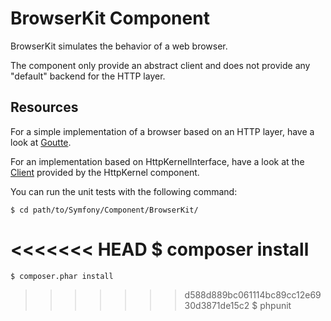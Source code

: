 BrowserKit Component
====================

BrowserKit simulates the behavior of a web browser.

The component only provide an abstract client and does not provide any
"default" backend for the HTTP layer.

Resources
---------

For a simple implementation of a browser based on an HTTP layer, have a look
at [Goutte](https://github.com/fabpot/Goutte).

For an implementation based on HttpKernelInterface, have a look at the
[Client](https://github.com/symfony/symfony/blob/master/src/Symfony/Component/HttpKernel/Client.php)
provided by the HttpKernel component.

You can run the unit tests with the following command:

    $ cd path/to/Symfony/Component/BrowserKit/
<<<<<<< HEAD
    $ composer install
=======
    $ composer.phar install
>>>>>>> d588d889bc061114bc89cc12e6930d3871de15c2
    $ phpunit
